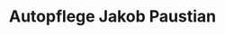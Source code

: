 ---
title: "Autopflege Jakob Paustian"
url: /bremerhaven/autopflege-jakob-paustian/
shop: Autohaus
---